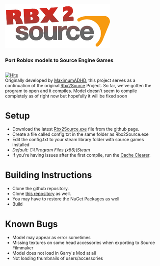 # ![rbx2source](Resources/Images/smallRbx2SourceLogo.png)
### Port Roblox models to Source Engine Games
##
[![Hits](https://hits.seeyoufarm.com/api/count/incr/badge.svg?url=https%3A%2F%2Fgithub.com%2FStarLandRBLX%2FRbx2Source&count_bg=%2379C83D&title_bg=%23555555&icon=&icon_color=%23E7E7E7&title=hits&edge_flat=false)](https://hits.seeyoufarm.com)    
Originally developed by [MaximumADHD](https://github.com/MaximumADHD), this project serves as a continuation of the original [Rbx2Source](https://github.com/MaximumADHD/Rbx2Source) Project. So far, we've gotten the program to open and it compiles. Model doesn't seem to compile completely as of right now but hopefully it will be fixed soon

# Setup
- Download the latest [Rbx2Source.exe](https://github.com/StarLandRBLX/Rbx2Source/raw/main/Rbx2Source.exe) file from the github page.       
- Create a file called config.txt in the same folder as Rbx2Source.exe      
- Edit the config.txt to your steam library folder with source games installed      
- *Default: C:\Program Files (x86)\Steam*    
- If you're having issues after the first compile, run the [Cache Clearer](https://github.com/StarLandRBLX/Rbx2Source/raw/main/Clear%20Cache.bat).  

# Building Instructions
- Clone the github repository. 
- Clone [this repository](https://github.com/StarLandRBLX/Roblox-File-Format) as well.
- You may have to restore the NuGet Packages as well
- Build

# Known Bugs
- Model may appear as error sometimes
- Missing textures on some head accessories when exporting to Source Filmmaker
- Model does not load in Garry's Mod at all
- Not loading thumbnails of users/accessories
